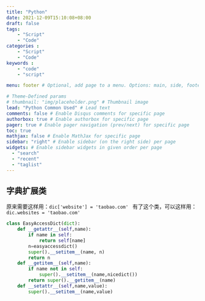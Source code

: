 ```yaml
---
title: "Python"
date: 2021-12-09T15:10:08+08:00
draft: false
tags: 
    - "Script"
    - "Code"
categories :                             
    - "Script"
    - "Code"
keywords :                                 
    - "code"
    - "script"

menu: footer # Optional, add page to a menu. Options: main, side, footer

# Theme-Defined params
# thumbnail: "img/placeholder.png" # Thumbnail image
lead: "Python Common Used" # Lead text
comments: false # Enable Disqus comments for specific page
authorbox: true # Enable authorbox for specific page
pager: true # Enable pager navigation (prev/next) for specific page
toc: true 
mathjax: false # Enable MathJax for specific page
sidebar: "right" # Enable sidebar (on the right side) per page
widgets: # Enable sidebar widgets in given order per page
  - "search"
  - "recent"
  - "taglist"
---
```


## 字典扩展类

原来需要这样用：`dic['website'] = 'taobao.com' `
有了这个类，可以这样用：`dic.websites = 'taobao.com' `

```python
class EasyAccessDict(dict):
    def __getattr__(self,name):
        if name in self:
            return self[name]
        n=easyaccessdict()
        super().__setitem__(name, n)
        return n
    def __getitem__(self,name):
        if name not in self:
            super().__setitem__(name,nicedict())
        return super().__getitem__(name)
    def __setattr__(self,name,value):
        super().__setitem__(name,value)
```